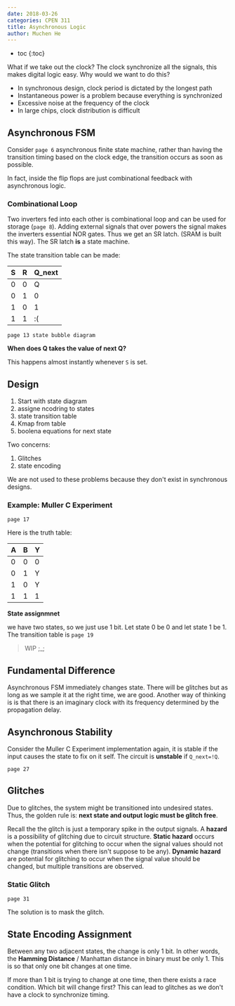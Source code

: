 ```yaml
---
date: 2018-03-26
categories: CPEN 311
title: Asynchronous Logic
author: Muchen He
---
```




- toc
{:toc}


What if we take out the clock? The clock synchronize all the signals, this makes digital logic easy. Why would we want to do this?

- In synchronous design, clock period is dictated by the longest path
- Instantaneous power is a problem because everything is synchronized
- Excessive noise at the frequency of the clock
- In large chips, clock distribution is difficult



## Asynchronous FSM

Consider `page 6` asynchronous finite state machine, rather than having the transition timing based on the clock edge, the transition occurs as soon as possible.

In fact, inside the flip flops are just combinational feedback with asynchronous logic.

### Combinational Loop

Two inverters fed into each other is combinational loop and can be used for storage (`page 8`). Adding external signals that over powers the signal makes the inverters essential NOR gates. Thus we get an SR latch. (SRAM is built this way). The SR latch **is** a state machine. 

The state transition table can be made:

| S    | R    | Q_next |
| ---- | ---- | ------ |
| 0    | 0    | Q      |
| 0    | 1    | 0      |
| 1    | 0    | 1      |
| 1    | 1    | :(     |

`page 13 state bubble diagram` 

**When does Q takes the value of next Q?**

This happens almost instantly whenever `S` is set.



## Design

1. Start with state diagram
2. assigne ncodring to states
3. state transition table
4. Kmap from table
5. boolena equations for next state

Two concerns:

1. Glitches
2. state encoding

We are not used to these problems because they don't exist in synchronous designs.



### Example: Muller C Experiment

`page 17`

Here is the truth table:

| A    | B    | Y    |
| ---- | ---- | ---- |
| 0    | 0    | 0    |
| 0    | 1    | Y    |
| 1    | 0    | Y    |
| 1    | 1    | 1    |

**State assignmnet**

we have two states, so we just use 1 bit. Let state 0 be 0 and let state 1 be 1. The  transition table is `page 19`

> WIP ;_;



## Fundamental Difference

Asynchronous FSM immediately changes state. There will be glitches but as long as we sample it at the right time, we are good. Another way of thinking is is that there is an imaginary clock with its frequency determined by the propagation delay.



## Asynchronous Stability

Consider the Muller C Experiment implementation again, it is stable if the input causes the state to fix on it self. The circuit is **unstable** if `Q_next=!Q`.

`page 27`



## Glitches

Due to glitches, the system might be transitioned into undesired states. Thus, the golden rule is: **next state and output logic must be glitch free**.

Recall the the glitch is just a temporary spike in the output signals. A **hazard** is a possibility of glitching due to circuit structure. **Static hazard** occurs when the potential for glitching to occur when the signal values should not change (transitions when there isn't suppose to be any). **Dynamic hazard** are potential for glitching to occur when the signal value should be changed, but multiple transitions are observed.

### Static Glitch

`page 31`

The solution is to mask the glitch.



## State Encoding Assignment

Between any two adjacent states, the change is only 1 bit. In other words, the **Hamming Distance** / Manhattan distance in binary must be only 1. This is so that only one bit changes at one time. 

If more than 1 bit is trying to change at one time, then there exists a race condition. Which bit will change first? This can lead to glitches as we don't have a clock to synchronize timing. 